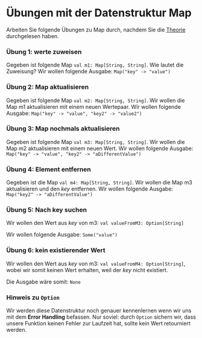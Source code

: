 # Übungen mit der Datenstruktur Map

Arbeiten Sie folgende Übungen zu Map durch, nachdem Sie die [Theorie](../README.md) durchgelesen haben.

### Übung 1: werte zuweisen
Gegeben ist folgende Map `val m1: Map[String, String]`. Wie lautet die Zuweisung?
Wir wollen folgende Ausgabe:
`Map("key" -> "value")`


### Übung 2: Map aktualisieren
Gegeben ist folgende Map `val m2: Map[String, String]`. Wir wollen die Map m1 aktualisieren mit einem neuen Wertepaar.
Wir wollen folgende Ausgabe:
`Map("key" -> "value", "key2" -> "value2")`


### Übung 3: Map nochmals aktualisieren
Gegeben ist folgende Map `val m3: Map[String, String]`. Wir wollen die Map m2 aktualisieren mit einem neuen Wert.
Wir wollen folgende Ausgabe:
`Map("key" -> "value", "key2" -> "aDifferentValue")`


### Übung 4: Element entfernen
Gegeben ist die Map `val m4: Map[String, String]`. Wir wollen die Map m3 aktualisieren und den *key* entfernen.
Wir wollen folgende Ausgabe:
`Map("key2" -> "aDifferentValue")`


### Übung 5: Nach key suchen
Wir wollen den Wert aus *key* von m3: `val valueFromM3: Option[String]`

Wir wollen folgende Ausgabe:
`Some("value")`

### Übung 6: kein existierender Wert
Wir wollen den Wert aus *key* von m3: `val valueFromM4: Option[String]`, wobei wir somit keinen Wert erhalten, weil der *key* nicht existiert.

Die Ausgabe wäre somit:
`None`


### Hinweis zu `Option`

Wir werden diese Datenstruktur noch genauer kennenlernen wenn wir uns mit dem **Error Handling** befassen. Nur soviel: durch `Option` sichern wir, dass unsere Funktion keinen Fehler zur Laufzeit hat, sollte kein Wert retourniert werden.


